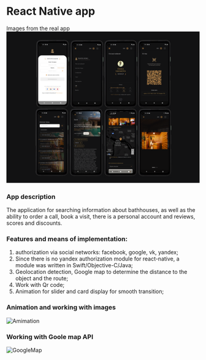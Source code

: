 # React Native app

Images from the real app
![dsfNative](/readme/bani2.png)

### App description
The application for searching information about bathhouses, as well as the ability to order a call, book a visit, there is a personal account and reviews, scores and discounts.

 ### Features and means of implementation:
1. authorization via social networks: facebook, google, vk, yandex;
2. Since there is no yandex authorization module for react-native, a module was written in Swift/Objective-C/Java;
3. Geolocation detection, Google map to determine the distance to the object and the route;
4. Work with Qr code;
5. Animation for slider and card display for smooth transition;

### Animation and working with images

![Amimation](/readme/bani1.gif) 

### Working with Goole map API

![GoogleMap](/readme/bani2.gif) 
